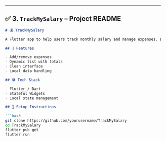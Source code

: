 
---

## ✅ 3. `TrackMySalary` – Project README

```markdown
# 💰 TrackMySalary

A Flutter app to help users track monthly salary and manage expenses. Lightweight and user-friendly, designed to assist with personal finance.

## 📱 Features

- Add/remove expenses
- Dynamic list with totals
- Clean interface
- Local data handling

## 🛠 Tech Stack

- Flutter / Dart
- Stateful Widgets
- Local state management

## 🚀 Setup Instructions

```bash
git clone https://github.com/yourusername/TrackMySalary
cd TrackMySalary
flutter pub get
flutter run
